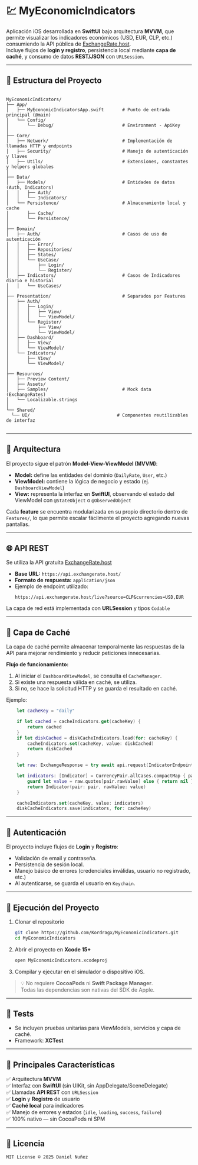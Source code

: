 # 💹 MyEconomicIndicators

Aplicación iOS desarrollada en **SwiftUI** bajo arquitectura **MVVM**, que permite visualizar los indicadores económicos (USD, EUR, CLP, etc.) consumiendo la API pública de [ExchangeRate.host](https://exchangerate.host/documentation).  
Incluye flujos de **login y registro**, persistencia local mediante **capa de caché**, y consumo de datos **REST/JSON** con `URLSession`.

---

## 📁 Estructura del Proyecto
  ```

  MyEconomicIndicators/
├── App/
│   ├── MyEconomicIndicatorsApp.swift       # Punto de entrada principal (@main)
│   └── Config/
│       └── Debug/                          # Environment - ApiKey
│
├── Core/
│   ├── Network/                            # Implementación de llamadas HTTP y endpoints
│   ├── Security/                           # Manejo de autenticación y llaves
│   ├── Utils/                              # Extensiones, constantes y helpers globales
│
├── Data/
│   ├── Models/                             # Entidades de datos (Auth, Indicators)
│   │   ├── Auth/
│   │   └── Indicators/
│   └── Persistence/                        # Almacenamiento local y cache
│       ├── Cache/
│       └── Persistence/
│
├── Domain/
│   ├── Auth/                               # Casos de uso de autenticación
│   │   ├── Error/
│   │   ├── Repositories/
│   │   ├── States/
│   │   └── UseCase/
│   │       ├── Login/
│   │       └── Register/
│   ├── Indicators/                         # Casos de Indicadores diario e historial
│   │   └── UseCases/
│
├── Presentation/                           # Separados por Features
│   ├── Auth/
│   │   ├── Login/
│   │   │   ├── View/
│   │   │   └── ViewModel/
│   │   └── Register/
│   │       ├── View/
│   │       └── ViewModel/
│   ├── Dashboard/
│   │   ├── View/
│   │   └── ViewModel/
│   └── Indicators/
│       ├── View/
│       └── ViewModel/
│
├── Resources/
│   ├── Preview Content/
│   ├── Assets/
│   ├── Samples/                            # Mock data (ExchangeRates)
│   └── Localizable.strings
│
└── Shared/
    └── UI/                                 # Componentes reutilizables de interfaz


  ```
---

## 🧱 Arquitectura

El proyecto sigue el patrón **Model-View-ViewModel (MVVM)**:

- **Model:** define las entidades del dominio (`DailyRate`, `User`, etc.)
- **ViewModel:** contiene la lógica de negocio y estado (ej. `DashboardViewModel`)
- **View:** representa la interfaz en **SwiftUI**, observando el estado del ViewModel con `@StateObject` o `@ObservedObject`

Cada **feature** se encuentra modularizada en su propio directorio dentro de `Features/`, lo que permite escalar fácilmente el proyecto agregando nuevas pantallas.

---

## 🌐 API REST

Se utiliza la API gratuita [ExchangeRate.host](https://exchangerate.host/documentation)

- **Base URL:** `https://api.exchangerate.host/`
- **Formato de respuesta:** `application/json`
- Ejemplo de endpoint utilizado:
  ```
  https://api.exchangerate.host/live?source=CLP&currencies=USD,EUR
  ```

La capa de red está implementada con **URLSession** y tipos `Codable`

---

## 💾 Capa de Caché

La capa de caché permite almacenar temporalmente las respuestas de la API para mejorar rendimiento y reducir peticiones innecesarias.

**Flujo de funcionamiento:**
1. Al iniciar el `DashboardViewModel`, se consulta el `CacheManager`.
2. Si existe una respuesta válida en caché, se utiliza.
3. Si no, se hace la solicitud HTTP y se guarda el resultado en caché.

Ejemplo:

```swift
    let cacheKey = "daily"

    if let cached = cacheIndicators.get(cacheKey) {
        return cached
    }
    if let diskCached = diskCacheIndicators.load(for: cacheKey) {
        cacheIndicators.set(cacheKey, value: diskCached)
        return diskCached
    }

    let raw: ExchangeResponse = try await api.request(IndicatorEndpoint.daily)

    let indicators: [Indicator] = CurrencyPair.allCases.compactMap { pair in
        guard let value = raw.quotes[pair.rawValue] else { return nil }
        return Indicator(pair: pair, rawValue: value)
    }

    cacheIndicators.set(cacheKey, value: indicators)
    diskCacheIndicators.save(indicators, for: cacheKey)
```

---

## 🔐 Autenticación

El proyecto incluye flujos de **Login** y **Registro**:
- Validación de email y contraseña.
- Persistencia de sesión local.
- Manejo básico de errores (credenciales inválidas, usuario no registrado, etc.)
- Al autenticarse, se guarda el usuario en `Keychain`.

---

## 🚀 Ejecución del Proyecto

1. Clonar el repositorio  
   ```bash
   git clone https://github.com/Kordragx/MyEconomicIndicators.git
   cd MyEconomicIndicators
   ```

2. Abrir el proyecto en **Xcode 15+**  
   ```bash
   open MyEconomicIndicators.xcodeproj
   ```

3. Compilar y ejecutar en el simulador o dispositivo iOS.

> 💡 No requiere **CocoaPods** ni **Swift Package Manager**.  
> Todas las dependencias son nativas del SDK de Apple.

---

## 🧪 Tests

- Se incluyen pruebas unitarias para ViewModels, servicios y capa de caché.  
- Framework: **XCTest**

---

## 🧭 Principales Características

✅ Arquitectura **MVVM**  
✅ Interfaz con **SwiftUI** (sin UIKit, sin AppDelegate/SceneDelegate)  
✅ Llamadas **API REST** con `URLSession`  
✅ **Login** y **Registro** de usuario  
✅ **Caché local** para indicadores  
✅ Manejo de errores y estados (`idle`, `loading`, `success`, `failure`)  
✅ 100% nativo — sin CocoaPods ni SPM  

---

## 📄 Licencia

```
MIT License © 2025 Daniel Nuñez
```
